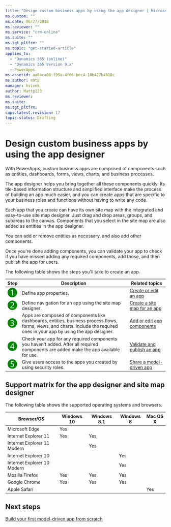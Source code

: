 ```yaml
---
title: "Design custom business apps by using the app designer | MicrosoftDocs"
ms.custom: ""
ms.date: 06/27/2018
ms.reviewer: ""
ms.service: "crm-online"
ms.suite: ""
ms.tgt_pltfrm: ""
ms.topic: "get-started-article"
applies_to: 
  - "Dynamics 365 (online)"
  - "Dynamics 365 Version 9.x"
  - PowerApps
ms.assetid: aa6aca00-f95a-4f06-bec4-18b427b4618c
ms.author: matp
manager: kvivek
author: Mattp123
ms.reviewer: 
ms.suite: 
ms.tgt_pltfrm: 
caps.latest.revision: 17
topic-status: Drafting
---
```


# Design custom business apps by using the app designer

With PowerApps, custom business apps are comprised of components such as entities, dashboards, forms, views, charts, and business processes.  
  
 The app designer helps you bring together all these components quickly. Its tile-based information structure and simplified interface make the process of building an app much easier, and you can create apps that are specific to your business roles and functions without having to write any code.  
  
 Each app that you create can have its own site map with the integrated and easy-to-use site map designer.  Just drag and drop areas, groups, and subareas to the canvas. Components that you select in the site map are also added as entities in the app designer.  
  
 You can add or remove entities as necessary, and also add other components.  
  
 Once you're done adding components, you can validate your app to check if you have missed adding any required components, add those, and then publish the app for users.  
  
 The following table shows the steps you'll take to create an app.  
  
|Step|Description|Related topics|  
|----------|-----------------|--------------------|  
|![Step 1](media/walkthrough-green-1.png "Step 1")|Define app properties.|[Create or edit an app](create-edit-app.md)|  
|![Step 2](media/walkthrough-green-2.png "Step 2")|Define navigation for an app using the site map designer.|[Create a site map for an app](create-site-map-app.md)|  
|![Step 3](media/walkthrough-green-3.png "Step 3")|Apps are composed of components like dashboards, entities, business process flows, forms, views, and charts. Include the required ones in your app by using the app designer.|[Add or edit app components](add-edit-app-components.md)|  
|![Step 4](media/walkthrough-green-4.png "Step 4")|Check your app for any required components you haven't added. After all required components are added make the app available for use. |[Validate and publish an app](validate-app.md)|  
|![Step 5](media/walkthrough-green-5.png "Step 5")|Give users access to the apps you created by using security roles.|[Share a model-driven app](https://docs.microsoft.com/en-us/powerapps/maker/model-driven-apps/share-model-driven-app)|  
  
## Support matrix for the app designer and site map designer  
 The following table shows the supported operating systems and browsers.  
  
|Browser/OS|Windows 10|Windows 8.1|Windows 8|Mac OS X|  
|-----------------|----------------|-----------------|---------------|--------------|  
| Microsoft Edge |Yes||||  
| Internet Explorer 11 |Yes|Yes|||  
| Internet Explorer 11 Modern ||Yes|||  
| Internet Explorer 10 |||Yes||  
| Internet Explorer 10 Modern |||Yes||  
| Mozilla Firefox |Yes|Yes|Yes||  
| Google Chrome |Yes|Yes|Yes||  
| Apple Safari ||||Yes|  
  
## Next steps  
 [Build your first model-driven app from scratch](https://docs.microsoft.com/en-us/powerapps/maker/model-driven-apps/build-first-model-driven-app)

